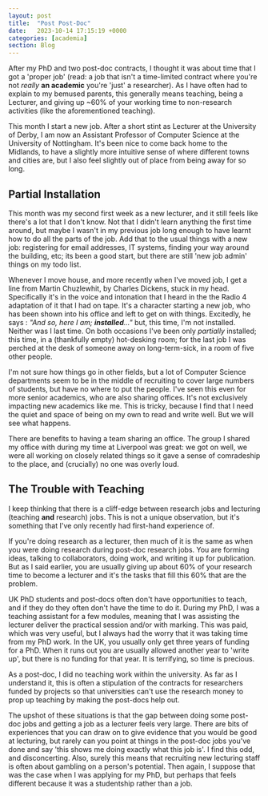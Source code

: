 ```yaml
---
layout: post
title:  "Post Post-Doc"
date:   2023-10-14 17:15:19 +0000
categories: [academia]
section: Blog
---
```


After my PhD and two post-doc contracts, I thought it was about time that I got a 'proper job' (read: a job that isn't a time-limited contract where you're not _really_ **an academic** you're 'just' a researcher). As I have often had to explain to my bemused parents, this generally means teaching, being a Lecturer, and giving up ~60% of your working time to non-research activities (like the aforementioned teaching). 

This month I start a new job. After a short stint as Lecturer at the University of Derby, I am now an Assistant Professor of Computer Science at the University of Nottingham. It's been nice to come back home to the Midlands, to have a slightly more intuitive sense of where different towns and cities are, but I also feel slightly out of place from being away for so long. 

## Partial Installation

This month was my second first week as a new lecturer, and it still feels like there's a lot that I don't know. Not that I didn't learn anything the first time around, but maybe I wasn't in my previous job long enough to have learnt how to do all the parts of the job. Add that to the usual things with a new job: registering for email addresses, IT systems, finding your way around the building, etc; its been a good start, but there are still 'new job admin' things on my todo list.

Whenever I move house, and more recently when I've moved job, I get a line from Martin Chuzlewhit, by Charles Dickens, stuck in my head. Specifically it's in the voice and intonation that I heard in the the Radio 4 adaptation of it that I had on tape. It's a character starting a new job, who has been shown into his office and left to get on with things. Excitedly, he says : _"And so, here I am; **installed**..."_ but, this time, I'm not installed. Neither was I last time. On both occasions I've been only _partially_ installed; this time, in a (thankfully empty) hot-desking room; for the last job I was perched at the desk of someone away on long-term-sick, in a room of five other people. 

I'm not sure how things go in other fields, but a lot of Computer Science departments seem to be in the middle of recruiting to cover large numbers of students, but have no where to put the people. I've seen this even for more senior academics, who are also sharing offices. It's not exclusively impacting new academics like me. This is tricky, because I find that I need the quiet and space of being on my own to read and write well. But we will see what happens. 

There are benefits to having a team sharing an office. The group I shared my office with during my time at Liverpool was great: we got on well, we were all working on closely related things so it gave a sense of comradeship to the place, and (crucially) no one was overly loud.



## The Trouble with Teaching

I keep thinking that there is a cliff-edge between research jobs and lecturing (teaching **and** research) jobs. This is not a unique observation, but it's something that I've only recently had first-hand experience of. 

If you're doing research as a lecturer, then much of it is the same as when you were doing research during post-doc research jobs. You are forming ideas, talking to collaborators, doing work, and writing it up for publication. But as I said earlier, you are usually giving up about 60% of your research time to become a lecturer and it's the tasks that fill this 60% that are the problem.

UK PhD students and post-docs often don't have opportunities to teach, and if they do they often don't have the time to do it. During my PhD, I was a teaching assistant for a few modules, meaning that I was assisting the lecturer deliver the practical session and/or with marking. This was paid, which was very useful, but I always had the worry that it was taking time from my PhD work. In the UK, you usually only get three years of funding for a PhD. When it runs out you are usually allowed another year to 'write up', but there is no funding for that year. It is terrifying, so time is precious. 

As a post-doc, I did no teaching work within the university. As far as I understand it, this is often a stipulation of the contracts for researchers funded by projects so that universities can't use the research money to prop up teaching by making the post-docs help out.

The upshot of these situations is that the gap between doing some post-doc jobs and getting a job as a lecturer feels very large. There are bits of experiences that you can draw on to give evidence that you would be good at lecturing, but rarely can you point at things in the post-doc jobs you've done and say 'this shows me doing exactly what this job is'. I find this odd, and disconcerting. Also, surely this means that recruiting new lecturing staff is often about gambling on a person's potential. Then again, I suppose that was the case when I was applying for my PhD, but perhaps that feels different because it was a studentship rather than a job.

